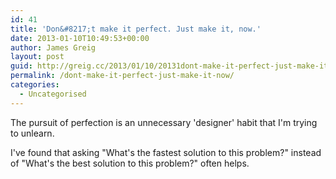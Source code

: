 ```yaml
---
id: 41
title: 'Don&#8217;t make it perfect. Just make it, now.'
date: 2013-01-10T10:49:53+00:00
author: James Greig
layout: post
guid: http://greig.cc/2013/01/10/20131dont-make-it-perfect-just-make-it-now/
permalink: /dont-make-it-perfect-just-make-it-now/
categories:
  - Uncategorised
---
```

<p>The pursuit of perfection is an&nbsp;unnecessary 'designer' habit that I'm trying to unlearn.&nbsp;</p><p>I've found that asking "What's the fastest solution to this problem?" instead of "What's the best solution to this problem?" often helps.</p>